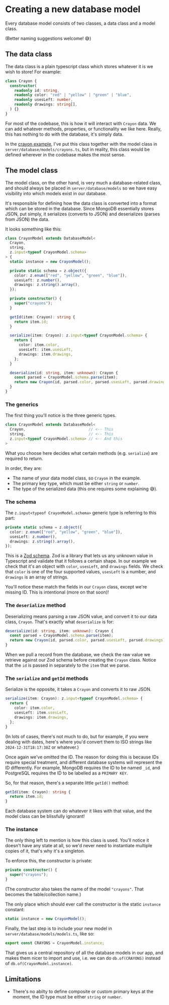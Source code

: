 # Creating a new database model

Every database model consists of two classes, a data class and a model class.

(Better naming suggestions welcome! 😅)

## The data class

The data class is a plain typescript class which stores whatever it is we wish to store! For example:

```ts
class Crayon {
  constructor(
    readonly id: string,
    readonly color: "red" | "yellow" | "green" | "blue",
    readonly usesLeft: number,
    readonly drawings: string[],
  ) {}
}
```

For most of the codebase, this is how it will interact with `Crayon` data. We can add whatever methods, properties, or functionality we like here. Really, this has nothing to do with the database, it's simply data.

In the [crayon example](https://github.com/dan-schel/train-disruptions/blob/d16606c137e4e5e0da660ce7349ffd622b2231b2/server/database/models/crayons.ts), I've put this class together with the model class in `server/database/models/crayons.ts`, but in reality, this class would be defined wherever in the codebase makes the most sense.

## The model class

The model class, on the other hand, is very much a database-related class, and should always be placed in `server/database/models` so we have easy visibility into which models exist in our database.

It's responsible for defining how the data class is converted into a format which can be stored in the database. Since MongoDB essentially stores JSON, put simply, it serializes (converts to JSON) and deserializes (parses from JSON) the data.

It looks something like this:

```ts
class CrayonModel extends DatabaseModel<
  Crayon,
  string,
  z.input<typeof CrayonModel.schema>
> {
  static instance = new CrayonModel();

  private static schema = z.object({
    color: z.enum(["red", "yellow", "green", "blue"]),
    usesLeft: z.number(),
    drawings: z.string().array(),
  });

  private constructor() {
    super("crayons");
  }

  getId(item: Crayon): string {
    return item.id;
  }

  serialize(item: Crayon): z.input<typeof CrayonModel.schema> {
    return {
      color: item.color,
      usesLeft: item.usesLeft,
      drawings: item.drawings,
    };
  }

  deserialize(id: string, item: unknown): Crayon {
    const parsed = CrayonModel.schema.parse(item);
    return new Crayon(id, parsed.color, parsed.usesLeft, parsed.drawings);
  }
}
```

### The generics

The first thing you'll notice is the three generic types.

```ts
class CrayonModel extends DatabaseModel<
  Crayon,                            // <-- This
  string,                            // <-- This
  z.input<typeof CrayonModel.schema> // <-- And this
>
```

What you choose here decides what certain methods (e.g. `serialize`) are required to return.

In order, they are:

- The name of your data model class, so `Crayon` in the example.
- The primary key type, which must be either `string` or `number`.
- The type of the serialized data (this one requires some explaining 😅).

### The schema

The `z.input<typeof CrayonModel.schema>` generic type is referring to this part:

```ts
private static schema = z.object({
  color: z.enum(["red", "yellow", "green", "blue"]),
  usesLeft: z.number(),
  drawings: z.string().array(),
});
```

This is a [Zod schema](https://zod.dev/). Zod is a library that lets us any unknown value in Typescript and validate that it follows a certain shape. In our example we check that it's an object with `color`, `usesLeft`, and `drawings` fields. We check that `color` is one of the four supported values, `usesLeft` is a number, and `drawings` is an array of strings.

You'll notice these match the fields in our `Crayon` class, except we're missing ID. This is intentional (more on that soon)!

### The `deserialize` method

Deserializing means parsing a raw JSON value, and convert it to our data class, `Crayon`. That's exactly what `deserialize` is for:

```ts
deserialize(id: string, item: unknown): Crayon {
  const parsed = CrayonModel.schema.parse(item);
  return new Crayon(id, parsed.color, parsed.usesLeft, parsed.drawings);
}
```

When we pull a record from the database, we check the raw value we retrieve against our Zod schema before creating the `Crayon` class. Notice that the `id` is passed in separately to the `item` that we parse.

### The `serialize` and `getId` methods

Serialize is the opposite, it takes a `Crayon` and converts it to raw JSON.

```ts
serialize(item: Crayon): z.input<typeof CrayonModel.schema> {
  return {
    color: item.color,
    usesLeft: item.usesLeft,
    drawings: item.drawings,
  };
}
```

(In lots of cases, there's not much to do, but for example, if you were dealing with dates, here's where you'd convert them to ISO strings like `2024-12-31T18:17:38Z` or whatever.)

Once again we've omitted the ID. The reason for doing this is because IDs require special treatment, and different database systems will represent the ID differently. For example, MongoDB requires the ID to be named `_id`, and PostgreSQL requires the ID to be labelled as a `PRIMARY KEY`.

So, for that reason, there's a separate little `getId()` method:

```ts
getId(item: Crayon): string {
  return item.id;
}
```

Each database system can do whatever it likes with that value, and the model class can be blissfully ignorant!

### The instance

The only thing left to mention is how this class is used. You'll notice it doesn't have any state at all, so we'd never need to instantiate multiple copies of it, that's why it's a singleton.

To enforce this, the constructor is private:

```ts
private constructor() {
  super("crayons");
}
```

(The constructor also takes the name of the model `"crayons"`. That becomes the table/collection name.)

The only place which should ever call the constructor is the static `instance` constant:

```ts
static instance = new CrayonModel();
```

Finally, the last step is to include your new model in `server/database/models/models.ts`, like so:

```ts
export const CRAYONS = CrayonModel.instance;
```

That gives us a central repository of all the database models in our app, and makes them nicer to import and use, i.e. we can do `db.of(CRAYONS)` instead of `db.of(CrayonModel.instance)`.

## Limitations

- There's no abilty to define composite or custom primary keys at the moment, the ID type must be either `string` or `number`.
